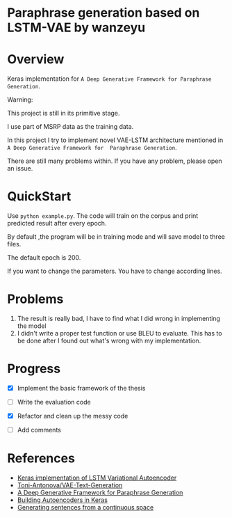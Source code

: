 # Paraphrase generation based on LSTM-VAE by wanzeyu
# Overview
Keras implementation for 
`A Deep Generative Framework for Paraphrase Generation`.

Warning:

This project is still in its primitive stage. 

I use part of MSRP data as the training data.


In this project I try to implement novel VAE-LSTM architecture mentioned in `A Deep Generative Framework for 
Paraphrase Generation`.

There are still many problems within. 
If you have any problem, please open an issue.

# QuickStart
Use `python example.py`. The code will train on the corpus and 
print predicted result after every epoch.

By default ,the program will be in training mode and will save model 
to three files. 

The default epoch is 200.

If you want to change
the parameters. You have to change according lines.

# Problems
1. The result is really bad, I have to find what I did wrong in 
implementing the model
2. I didn't write a proper test function or use BLEU to 
evaluate. This has to be done after I found out what's wrong 
with my implementation.


# Progress
- [x] Implement the basic framework of the thesis
- [ ] Write the evaluation code
- [x] Refactor and clean up the messy code
- [ ] Add comments




# References
- [Keras implementation of LSTM Variational Autoencoder](https://github.com/twairball/keras_lstm_vae)
- [Toni-Antonova/VAE-Text-Generation](https://github.com/Toni-Antonova/VAE-Text-Generation)
- [A Deep Generative Framework for Paraphrase Generation](https://arxiv.org/pdf/1709.05074.pdf)
- [Building Autoencoders in Keras](https://blog.keras.io/building-autoencoders-in-keras.html)
- [Generating sentences from a continuous space](https://arxiv.org/abs/1511.06349)
